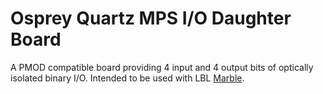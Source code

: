 # Osprey Quartz MPS I/O Daughter Board

A PMOD compatible board providing 4 input and 
4 output bits of optically isolated binary I/O.
Intended to be used with LBL [Marble](https://github.com/BerkeleyLab/Marble).

